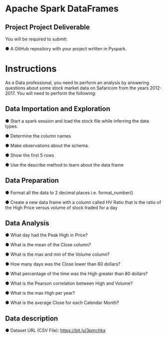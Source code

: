 # Apache Spark DataFrames 
## Project Project Deliverable

You will be required to submit:

● A GitHub repository with your project written in Pyspark.

# Instructions
As a Data professional, you need to perform an analysis by answering questions about some stock market data on Safaricom from the years 2012-2017.
You will need to perform the following:

## Data Importation and Exploration

● Start a spark session and load the stock file while inferring the data types.

● Determine the column names

● Make observations about the schema.

● Show the first 5 rows

● Use the describe method to learn about the data frame

## Data Preparation

● Format all the data to 2 decimal places i.e. format_number()

● Create a new data frame with a column called HV Ratio that is the ratio of the High Price versus volume of stock traded for a day

## Data Analysis

● What day had the Peak High in Price?

● What is the mean of the Close column?

● What is the max and min of the Volume column?

● How many days was the Close lower than 60 dollars?

● What percentage of the time was the High greater than 80 dollars?

● What is the Pearson correlation between High and Volume?

● What is the max High per year?

● What is the average Close for each Calendar Month?

## Data description
● Dataset URL (CSV File): https://bit.ly/3pmchka
 
